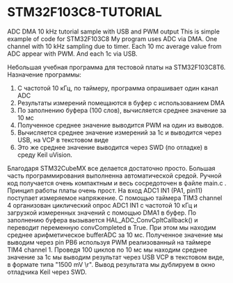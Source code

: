# STM32F103C8-TUTORIAL
ADC DMA 10 kHz tutorial sample with USB and PWM output
This is simple example of code for STM32F103C8
My program uses ADC via DMA. One channel with 10 kHz sampling due to timer.
Each 10 mc average value from ADC appear with PWM. And each 1c via USB.

Небольшая учебная программа для тестовой платы на STM32F103C8T6.
Назначение программы: 
1. С частотой 10 кГц, по таймеру, программа опрашивает один канал ADC 
2. Результаты измерений помещаются в буфер с использованием DMA
3. По заполнению буфера (100 слов), вычисляется среднее значение за 10 мс
4. Полученное среднее значение выводится PWM на один из выводов.
5. Вычисляется среднее значение измерений за 1с и выводится через USB, на VCP в текстовом виде
6. Это же среднее значение выводится через SWD (по отладке) в среду Keil uVision.

Благодаря STM32CubeMX все делается достаточно просто. Большая часть программирования выполненна автоматической средой. Ручной код получается очень компактным и весь сосредоточен в файле main.c .
Принцип работы платы очень прост. На вход ADC1 IN1 (PA1, pin11) поступает измеряемое напряжение. С помощью таймера TIM3 channel 4 организован циклический опрос ADC1 IN1 с частотой 10 кГц и загрузкой измеренных значений с помощью DMA1 в буфер. По заполнению буфера вызывается HAL_ADC_ConvCpltCallback() и переводит переменную convCompleted в True. При этом мы находим среднее арифметическое bufferADC за 10 мс.
Полученное значение мы выводим через pin PB6 используя PWM реализованный на таймере TIM4 channel 1.
Проведя 100 циклов по 10 мс мы находим среднее значение за 1с мы выводим результат через USB VCP в текстовом виде, в формате типа "1500 mV \r". Вывод результата мы дублируем в окно отладчика Keil через SWD.
